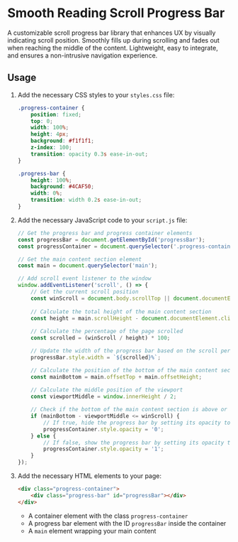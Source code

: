 # Smooth Reading Scroll Progress Bar

A customizable scroll progress bar library that enhances UX by visually indicating scroll position. Smoothly fills up during scrolling and fades out when reaching the middle of the content. Lightweight, easy to integrate, and ensures a non-intrusive navigation experience.



## Usage

1. Add the necessary CSS styles to your `styles.css` file:

   ```css
   .progress-container {
       position: fixed;
       top: 0;
       width: 100%;
       height: 4px;
       background: #f1f1f1;
       z-index: 100;
       transition: opacity 0.3s ease-in-out;
   }

   .progress-bar {
       height: 100%;
       background: #4CAF50;
       width: 0%;
       transition: width 0.2s ease-in-out;
   }
   ```

2. Add the necessary JavaScript code to your `script.js` file:
    ```javascript
    // Get the progress bar and progress container elements
    const progressBar = document.getElementById('progressBar');
    const progressContainer = document.querySelector('.progress-container');
    
    // Get the main content section element
    const main = document.querySelector('main');
    
    // Add scroll event listener to the window
    window.addEventListener('scroll', () => {
        // Get the current scroll position
        const winScroll = document.body.scrollTop || document.documentElement.scrollTop;
        
        // Calculate the total height of the main content section
        const height = main.scrollHeight - document.documentElement.clientHeight;
        
        // Calculate the percentage of the page scrolled
        const scrolled = (winScroll / height) * 100;
    
        // Update the width of the progress bar based on the scroll percentage
        progressBar.style.width = `${scrolled}%`;
    
        // Calculate the position of the bottom of the main content section
        const mainBottom = main.offsetTop + main.offsetHeight;
        
        // Calculate the middle position of the viewport
        const viewportMiddle = window.innerHeight / 2;
    
        // Check if the bottom of the main content section is above or at the middle of the viewport
        if (mainBottom - viewportMiddle <= winScroll) {
            // If true, hide the progress bar by setting its opacity to 0
            progressContainer.style.opacity = '0';
        } else {
            // If false, show the progress bar by setting its opacity to 1
            progressContainer.style.opacity = '1';
        }
    });
    ```

3. Add the necessary HTML elements to your page:

   ```html
   <div class="progress-container">
       <div class="progress-bar" id="progressBar"></div>
   </div>
   ```

   - A container element with the class `progress-container`
   - A progress bar element with the ID `progressBar` inside the container
   - A `main` element wrapping your main content

